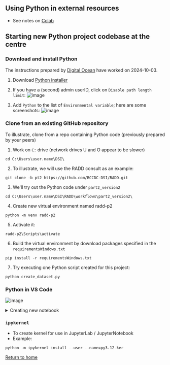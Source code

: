 
## Using Python in external resources

- See notes on [Colab](colab)

## Starting new Python project codebase at the centre

### Download and install Python

The instructions prepared by [Digital Ocean](https://www.digitalocean.com/community/tutorials/install-python-windows-10) have worked on 2024-10-03.

1. Download [Python installer](https://www.python.org/downloads/windows/)

2. If you have a (second) admin userID, click on ```Disable path length limit```:
  ![image](https://github.com/user-attachments/assets/c8c84fa3-1a38-45cf-b538-888f0c48a18f)

3. Add ```Python``` to the list of ```Environmental variable```; here are some screenshots:
  ![image](https://github.com/user-attachments/assets/dba02098-d18d-4d8b-931e-f6cf43703a26)


### Clone from an existing GitHub repository 

To illustrate, clone from a repo containing Python code (previously prepared by your peers)

1. Work on ```C:``` drive (network drives U and O appear to be slower)
  ```
  cd C:\Users\user.name\DSI\
  ```

2. To illustrate, we will use the RADD consult as an example:
  ```
  git clone -b pt2 https://github.com/BCCDC-DSI/RADD.git
  ```

3. We'll try out the Python code under ```part2_version2```
  ```
  cd C:\Users\user.name\DSI\RADD\workflows\part2_version2\
  ```

4. Create new virtual environment named radd-p2
  ```
  python -m venv radd-p2
  ```

5. Activate it:
  ```
  radd-p2\Scripts\activate
  ```

6. Build the virtual environment by download packages specified in the ```requirementsWindows.txt```
  ```
  pip install -r requirementsWindows.txt
  ```

7. Try executing one Python script created for this project:
  ```
  python create_dataset.py
  ```


### Python in VS Code

![image](https://github.com/user-attachments/assets/9b9a4e00-eef1-481f-8529-670968911cc2)

<details>
  
<summary>Creating new notebook</summary>


1. Go to Command Palette 
  ![image](https://github.com/user-attachments/assets/692e6b67-75b6-413a-85f2-926176666e8d)

2. Search by typing "Create":
  ![image](https://github.com/user-attachments/assets/05743a5c-b868-4293-8fba-10c00dfce162)

3. Select the ```kernel```
  ![image](https://github.com/user-attachments/assets/200dd04e-9756-40b4-a8d7-eefec888d521)

</details> 


### ```ipykernel```

- To create kernel for use in JupyterLab / JupyterNotebook
- Example:
```
python -m ipykernel install --user --name=py3.12-ker
```


[Return to home](../)
